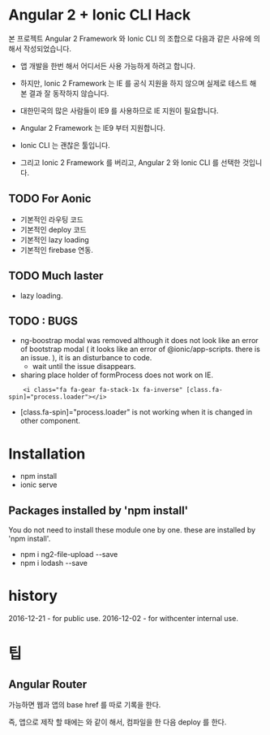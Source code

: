 # Angular 2 + Ionic CLI Hack

본 프로젝트 Angular 2 Framework 와 Ionic CLI 의 조합으로 다음과 같은 사유에 의해서 작성되었습니다.

* 앱 개발을 한번 해서 어디서든 사용 가능하게 하려고 합니다.

* 하지만, Ionic 2 Framework 는 IE 를 공식 지원을 하지 않으며 실제로 테스트 해 본 결과 잘 동작하지 않습니다.

* 대한민국의 많은 사람들이 IE9 를 사용하므로 IE 지원이 필요합니다.

* Angular 2 Framework 는 IE9 부터 지원합니다.

* Ionic CLI 는 괜찮은 툴입니다.

* 그리고 Ionic 2 Framework 를 버리고, Angular 2 와 Ionic CLI 를 선택한 것입니다.


## TODO For Aonic

* 기본적인 라우팅 코드
* 기본적인 deploy 코드
* 기본적인 lazy loading
* 기본적인 firebase 연동.


## TODO Much laster

* lazy loading.




## TODO : BUGS

* ng-boostrap modal was removed although it does not look like an error of bootstrap modal ( it looks like an error of @ionic/app-scripts. there is an issue. ), it is an disturbance to code.
    * wait until the issue disappears.
* sharing place holder of formProcess does not work on IE.


````
    <i class="fa fa-gear fa-stack-1x fa-inverse" [class.fa-spin]="process.loader"></i>
````

* [class.fa-spin]="process.loader" is not working when it is changed in other component.



# Installation

* npm install
* ionic serve



## Packages installed by 'npm install'

You do not need to install these module one by one. these are installed by 'npm install'.

* npm i ng2-file-upload --save
* npm i lodash --save




# history

2016-12-21 - for public use.
2016-12-02 - for withcenter internal use.



# 팁

## Angular Router





가능하면 웹과 앱의 base href 를 따로 기록을 한다.

즉, 앱으로 제작 할 때에는 <base href="/android_asset/www/"> 와 같이 해서, 컴파일을 한 다음 deploy 를 한다.

